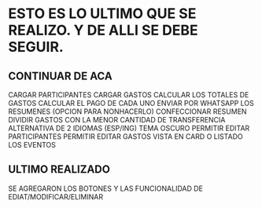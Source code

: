 # ESTO ES LO ULTIMO QUE SE REALIZO. Y DE ALLI SE DEBE SEGUIR.

## CONTINUAR DE ACA
CARGAR PARTICIPANTES
CARGAR GASTOS
CALCULAR LOS TOTALES DE GASTOS
CALCULAR EL PAGO DE CADA UNO
ENVIAR POR WHATSAPP LOS RESUMENES (OPCION PARA NONHACERLO)
CONFECCIONAR RESUMEN
DIVIDIR GASTOS CON LA MENOR CANTIDAD DE TRANSFERENCIA
ALTERNATIVA DE 2 IDIOMAS (ESP/ING)
TEMA OSCURO
PERMITIR EDITAR PARTICIPANTES
PERMITIR EDITAR GASTOS
VISTA EN CARD O LISTADO LOS EVENTOS

## ULTIMO REALIZADO
SE AGREGARON LOS BOTONES Y LAS FUNCIONALIDAD DE EDIAT/MODIFICAR/ELIMINAR